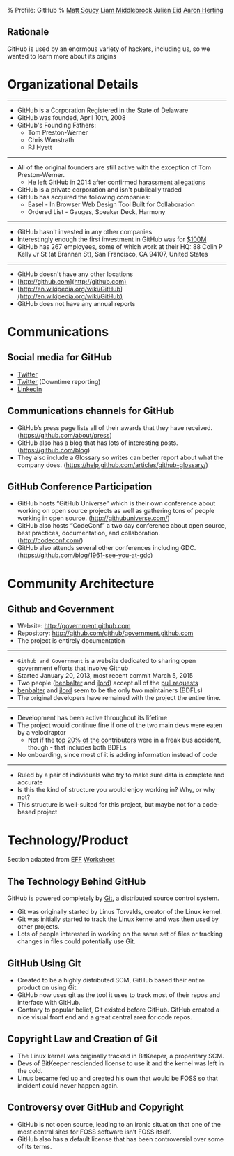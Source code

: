 % Profile: GitHub
% [Matt Soucy](mailto:msoucy@csh.rit.edu)
  [Liam Middlebrook](mailto:liammiddlebrook@gmail.com)
  [Julien Eid](<mailto:jeid@csh.rit.edu>)
  [Aaron Herting](<mailto:adh2380@rit.edu>)


## Rationale

GitHub is used by an enormous variety of hackers, including us, so we wanted to learn more about its origins

# Organizational Details

---

- GitHub is a Corporation Registered in the State of Delaware
- GitHub was founded, April 10th, 2008
- GitHub's Founding Fathers:
    * Tom Preston-Werner
    * Chris Wanstrath
    * PJ Hyett

---

- All of the original founders are still active with the exception of Tom Preston-Werner.
    - He left GitHub in 2014 after confirmed [harassment allegations]
- GitHub is a private corporation and isn't publically traded
- GitHub has acquired the following companies:
    * Easel - In Browser Web Design Tool Built for Collaboration
    * Ordered List - Gauges, Speaker Deck, Harmony

---

- GitHub hasn't invested in any other companies
- Interestingly enough the first investment in GitHub was for [$100M]
- GitHub has 267 employees, some of which work at their HQ:
    88 Colin P Kelly Jr St (at Brannan St), San Francisco, CA 94107, United States

---

- GitHub doesn't have any other locations
- [http://github.com](http://github.com)
- [http://en.wikipedia.org/wiki/GitHub](http://en.wikipedia.org/wiki/GitHub)
- GitHub does not have any annual reports

[harassment allegations]: http://bits.blogs.nytimes.com/2014/04/21/github-founder-resigns-after-investigation/
[$100M]: http://go.bloomberg.com/tech-deals/2012-07-09-github-takes-100m-in-largest-investment-by-andreessen-horowitz/

# Communications

## Social media for GitHub

- [Twitter](https://twitter.com/github)
- [Twitter](https://twitter.com/githubstatus) (Downtime reporting)
- [LinkedIn](https://www.linkedin.com/company/github)

## Communications channels for GitHub

- GitHub’s press page lists all of their awards that they have received. (<https://github.com/about/press>)
- GitHub also has a blog that has lots of interesting posts. (<https://github.com/blog>)
- They also include a Glossary so writes can better report about what the company does. (<https://help.github.com/articles/github-glossary/>)

## GitHub Conference Participation

- GitHub hosts “GitHub Universe” which is their own conference about working on open source projects as well as gathering tons of people working in open source. (<http://githubuniverse.com/>)
- GitHub also hosts “CodeConf” a two day conference about open source, best practices, documentation, and collaboration. (<http://codeconf.com/>)
- GitHub also attends several other conferences including GDC. (<https://github.com/blog/1961-see-you-at-gdc>)

# Community Architecture

## Github and Government

- Website: <http://government.github.com>
- Repository: <http://github.com/github/government.github.com>
- The project is entirely documentation

---

- `Github and Government` is a website dedicated to sharing open government efforts that involve Github
- Started January 20, 2013, most recent commit March 5, 2015
- Two people ([benbalter][] and [jlord][]) accept all of the [pull requests][]
- [benbalter][] and [jlord][] seem to be the only two maintainers (BDFLs)
- The original developers have remained with the project the entire time.

[benbalter]: https://github.com/benbalter
[jlord]: https://github.com/jlord
[pull requests]: https://github.com/github/government.github.com/pulls?q=is%3Apr+is%3Aclosed


---

- Development has been active throughout its lifetime
- The project would continue fine if one of the two main devs were eaten by a velociraptor
	- Not if the [top 20% of the contributors][contributors] were in a freak bus accident, though - that includes both BDFLs
- No onboarding, since most of it is adding information instead of code

[contributors]: https://github.com/github/government.github.com/graphs/contributors

---

- Ruled by a pair of individuals who try to make sure data is complete and accurate
- Is this the kind of structure you would enjoy working in? Why, or why not?
- This structure is well-suited for this project, but maybe not for a code-based project

# Technology/Product

Section adapted from [EFF](EFF) [Worksheet](http://www.teachingcopyright.org/handout/technology-history-worksheet)

## The Technology Behind GitHub

GitHub is powered completely by [Git][Git Wiki], a distributed source control system.

- Git was originally started by Linus Torvalds, creator of the Linux kernel.
- Git was initially started to track the Linux kernel and was then used by other projects.
- Lots of people interested in working on the same set of files or tracking changes in files could potentially use Git.[][Git Wiki]

## GitHub Using Git

- Created to be a highly distributed SCM, GitHub based their entire product on using Git.
- GitHub now uses git as the tool it uses to track most of their repos and interface with GitHub.
- Contrary to popular belief, Git existed before GitHub. GitHub created a nice visual front end and a great central area for code repos.

## Copyright Law and Creation of Git

- The Linux kernel was originally tracked in BitKeeper, a properitary SCM.
- Devs of BitKeeper resciended license to use it and the kernel was left in the cold.
- Linus became fed up and created his own that would be FOSS so that incident could never happen again.

## Controversy over GitHub and Copyright

- GitHub is not open source, leading to an ironic situation that one of the most central sites for FOSS software isn’t FOSS itself.
- GitHub also has a default license that has been controversial over some of its terms.

[Git Wiki]: http://en.wikipedia.org/wiki/Git_%28software%29
